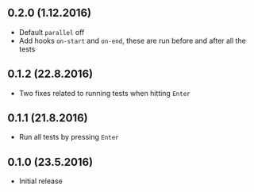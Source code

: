 ## 0.2.0 (1.12.2016)

- Default `parallel` off
- Add hooks `on-start` and `on-end`, these are run before and after all the tests

## 0.1.2 (22.8.2016)

- Two fixes related to running tests when hitting `Enter`

## 0.1.1 (21.8.2016)

- Run all tests by pressing `Enter`

## 0.1.0 (23.5.2016)

- Initial release
